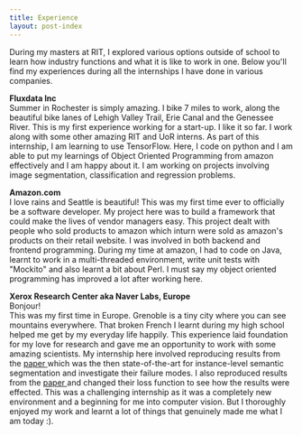 ```yaml
---
title: Experience
layout: post-index
---
```

<p>
During my masters at RIT, I explored various options outside of school to learn how industry functions and what it is like to work in one. Below you'll find my experiences during all the internships I have done in various companies. 
</p>
    
__Fluxdata Inc__<br>
Summer in Rochester is simply amazing. I bike 7 miles to work, along the beautiful bike lanes of Lehigh Valley Trail, Erie Canal and the Genessee River. This is my first experience working for a start-up. I like it so far. I work along with some other amazing RIT and UoR interns. As part of this internship, I am learning to use TensorFlow. Here, I code on python and I am able to put my learnings of Object Oriented Programming from amazon effectively and I am happy about it. I am working on projects involving image segmentation, classification and regression problems.
    
__Amazon.com__<br>
I love rains and Seattle is beautiful! This was my first time ever to officially be a software developer. My project here was to build a framework that could make the lives of vendor managers easy. This project dealt with people who sold products to amazon which inturn were sold as amazon's products on their retail website. I was involved in both backend and frontend programming. During my time at amazon, I had to code on Java, learnt to work in a multi-threaded environment, write unit tests with "Mockito" and also learnt a bit about Perl. I must say my object oriented programming has improved a lot after working here. 

__Xerox Research Center aka Naver Labs, Europe__<br>
Bonjour!<br>
This was my first time in Europe. Grenoble is a tiny city where you can see mountains everywhere. That broken French I learnt during my high school helped me get by my everyday life happily. This experience laid foundation for my love for research and gave me an opportunity to work with some amazing scientists. My internship here involved reproducing results from the <a href = "https://arxiv.org/pdf/1512.04412.pdf" target="_blank"> paper </a> which was the then state-of-the-art for instance-level semantic segmentation and investigate their failure modes. I also reproduced results from the <a href = "https://people.eecs.berkeley.edu/~jonlong/long_shelhamer_fcn.pdf" target="_blank"> paper </a> and changed their loss function to see how the results were effected. This was a challenging internship as it was a completely new environment and a beginning for me into computer vision. But I thoroughly enjoyed my work and learnt a lot of things that genuinely made me what I am today :).

    
